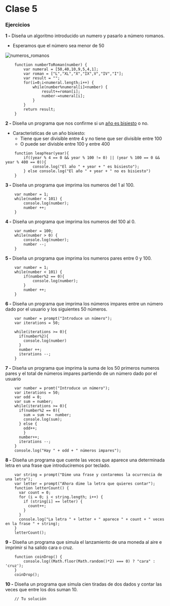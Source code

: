 # Clase 5

### Ejercicios

**1 -** Diseña un algoritmo introducido un numero y pasarlo a número romanos.
- Esperamos que el número sea menor de 50

![numeros_romanos](https://eloviparo.files.wordpress.com/2009/09/numeros-romans.jpg?w=466&h=172)

```
    function numberToRoman(number) {
        var numeral = [50,40,10,9,5,4,1];
        var roman = ["L","XL","X","IX",V","IV","I"];
        var result = "";
        for(i=0;i<numeral.length;i++) {
            while(number%numeral[i]<number) {
                result+=roman[i];
                number-=numeral[i];
            }
        }
        return result;
    }

```

**2 -** Diseña un programa que nos confirme si un [año es bisiesto](https://es.wikipedia.org/wiki/A%C3%B1o_bisiesto) o no.
- Caracteristicas de un año bisiesto:
	- Tiene que ser divisible entre 4 y no tiene que ser divisible entre 100
	- O puede ser divisble entre 100 y entre 400
```
    function leapYear(year){
        if((year % 4 == 0 && year % 100 != 0) || (year % 100 == 0 && year % 400 == 0)){
            console.log("El año " + year + " es bisiesto");
        } else console.log("El año " + year + " no es bisiesto")
    }
```

**3 -** Diseña un programa que imprima los numeros del 1 al 100.
```
    var number = 1;
    while(number < 101) {
        console.log(number);
        number ++;
    }
```

**4 -** Diseña un programa que imprima los numeros del 100 al 0.
```
    var number = 100;
    while(number > 0) {
        console.log(number);
        number --;
    }
```

**5 -** Diseña un programa que imprima los numeros pares entre 0 y 100.
```
    var number = 1;
    while(number < 101) {
        if(number%2 == 0){
            console.log(number);
        }
        number ++;
    }
```

**6 -** Diseña un programa que imprima los números impares entre un número dado por el usuario y los siguientes 50 números.
```
    var number = prompt("Introduce un número");
    var iterations = 50;

    while(iterations >= 0){
      if(number%2){
        console.log(number)
      }
      number ++;
      iterations --;
    }
```

**7 -** Diseña un programa que imprima la suma de los 50 primeros numeros pares y el total de números impares partiendo de un número dado por el usuario
```
    var number = promt("Introduce un número");
    var iterations = 50;
    var odd = 0;
    var sum = number;
    while(iterations >= 0){
      if(number%2 == 0){
        sum = sum +=  number;
        console.log(sum);
      } else {
        odd++;
        }
      number++;
      iterations --;
    }
    console.log("Hay " + odd + " números impares");
```

**8 -** Diseña un programa que cuente las veces que aparece una determinada letra en una frase que introduciremos por teclado.
```
    var string = prompt("Dime una frase y contaremos la ocurrencia de una letra");
    var letter = prompt("Ahora dime la letra que quieres contar");
    function letterCount() {
      var count = 0;
      for (i = 0; i < string.length; i++) {
        if (string[i] == letter) {
          count++;
        }
      } 
      console.log("La letra " + letter + " aparece " + count + " veces en la frase " + string);
    }
    letterCount();
```

**9 -** Diseña un programa que simula el lanzamiento de una moneda al aire e imprimir si ha salido cara o cruz.
```
    function coinDrop() {
        console.log((Math.floor(Math.random()*2) === 0) ? "cara" : 'cruz');
    }
    coinDrop();
```

**10 -** Diseña un programa que  simula cien tiradas de dos dados y contar las veces que entre los dos suman 10.
```
    // Tu solución
```

